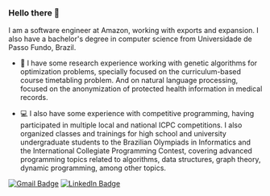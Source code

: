 ### Hello there 👋

I am a software engineer at Amazon, working with exports and expansion. I also have a bachelor's degree in computer science from Universidade de Passo Fundo, Brazil.

- :closed_book: I have some research experience working with genetic algorithms for optimization problems, specially focused on the curriculum-based course timetabling problem. And on natural language processing, focused on the anonymization of protected health information in medical records.

- :computer: I also have some experience with competitive programming, having participated in multiple local and national ICPC competitions. I also organized classes and trainings for high school and university undergraduate students to the Brazilian Olympiads in Informatics and the International Collegiate Programming Contest, covering advanced programming topics related to algorithms, data structures, graph theory, dynamic programming, among other topics.

[![Gmail Badge](https://img.shields.io/badge/Gmail-D14836?style=for-the-badge&logo=gmail&logoColor=white)](mailto:felipefoschiera@gmail.com)
[![LinkedIn Badge](https://img.shields.io/badge/LinkedIn-0077B5?style=for-the-badge&logo=linkedin&logoColor=white)](https://www.linkedin.com/in/felipefoschiera/)
